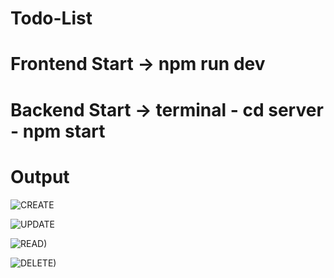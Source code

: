 # Todo-List

# Frontend Start -> npm run dev

# Backend Start -> terminal - cd server - npm start

# Output
![CREATE](https://github.com/SaurabhSingh-37022/Todo-List/assets/123235235/dd71b3d1-7e73-43bc-ba21-6ac12b63cc5a)

![UPDATE](https://github.com/SaurabhSingh-37022/Todo-List/assets/123235235/b7697a20-12f2-415f-8457-54bb1fbbf6c9)

![READ)](https://github.com/SaurabhSingh-37022/Todo-List/assets/123235235/9cb0ab89-b665-40ce-81ea-1685fe636960)

![DELETE)](https://github.com/SaurabhSingh-37022/Todo-List/assets/123235235/1a96e641-3c0b-4fee-9d46-3d4ed3411cb3)
